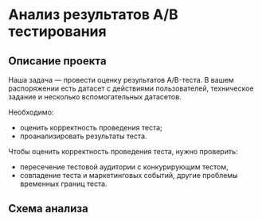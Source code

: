 # Анализ результатов А/B тестирования 

## Описание проекта

Наша задача — провести оценку результатов A/B-теста. В вашем распоряжении есть датасет с действиями пользователей, техническое задание и несколько вспомогательных датасетов.

Необходимо:
- оценить корректность проведения теста;
- проанализировать результаты теста.

Чтобы оценить корректность проведения теста, нужно проверить:

- пересечение тестовой аудитории с конкурирующим тестом,
- совпадение теста и маркетинговых событий, другие проблемы временных границ теста.

## Схема анализа
